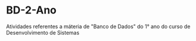 # BD-2-Ano
Atividades referentes a máteria de "Banco de Dados" do 1° ano do curso de Desenvolvimento de Sistemas
